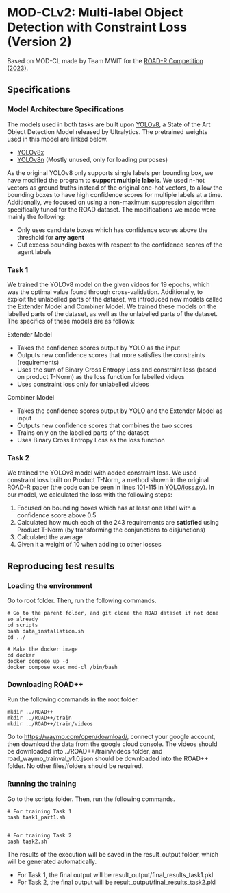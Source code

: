 # MOD-CLv2: Multi-label Object Detection with Constraint Loss (Version 2)

Based on MOD-CL made by Team MWIT for the [ROAD-R Competition (2023)](https://sites.google.com/view/road-r/home?authuser=0).

## Specifications

### Model Architecture Specifications
The models used in both tasks are built upon [YOLOv8](https://github.com/ultralytics/ultralytics), a State of the Art Object Detection Model released by Ultralytics.
The pretrained weights used in this model are linked below.
- [YOLOv8x](https://github.com/ultralytics/assets/releases/download/v0.0.0/yolov8x.pt)
- [YOLOv8n](https://github.com/ultralytics/assets/releases/download/v0.0.0/yolov8n.pt) (Mostly unused, only for loading purposes)

As the original YOLOv8 only supports single labels per bounding box, we have modified the program to **support multiple labels**. We used n-hot vectors as ground truths instead of the original one-hot vectors, to allow the bounding boxes to have high confidence scores for multiple labels at a time. Additionally, we focused on using a non-maximum suppression algorithm specifically tuned for the ROAD dataset. The modifications we made were mainly the following:
- Only uses candidate boxes which has confidence scores above the threshold for **any agent**
- Cut excess bounding boxes with respect to the confidence scores of the agent labels



### Task 1
We trained the YOLOv8 model on the given videos for 19 epochs, which was the optimal value found through cross-validation. Additionally, to exploit the unlabelled parts of the dataset, we introduced new models called the Extender Model and Combiner Model. We trained these models on the labelled parts of the dataset, as well as the unlabelled parts of the dataset. The specifics of these models are as follows:

Extender Model
- Takes the confidence scores output by YOLO as the input
- Outputs new confidence scores that more satisfies the constraints (requirements)
- Uses the sum of Binary Cross Entropy Loss and constraint loss (based on product T-Norm) as the loss function for labelled videos
- Uses constraint loss only for unlabelled videos


Combiner Model
- Takes the confidence scores output by YOLO and the Extender Model as input
- Outputs new confidence scores that combines the two scores
- Trains only on the labelled parts of the dataset
- Uses Binary Cross Entropy Loss as the loss function


### Task 2
We trained the YOLOv8 model with added constraint loss. We used constraint loss built on Product T-Norm, a method shown in the original ROAD-R paper (the code can be seen in lines 101-115 in [YOLO/loss.py](YOLO/loss.py)). In our model, we calculated the loss with the following steps:

1. Focused on bounding boxes which has at least one label with a confidence score above 0.5
1. Calculated how much each of the 243 requirements are **satisfied** using Product T-Norm (by transforming the conjunctions to disjunctions)
1. Calculated the average
1. Given it a weight of 10 when adding to other losses

## Reproducing test results

### Loading the environment

Go to root folder. Then, run the following commands.
```
# Go to the parent folder, and git clone the ROAD dataset if not done so already
cd scripts
bash data_installation.sh
cd ../

# Make the docker image
cd docker
docker compose up -d
docker compose exec mod-cl /bin/bash
```


### Downloading ROAD++
Run the following commands in the root folder.
```
mkdir ../ROAD++
mkdir ../ROAD++/train
mkdir ../ROAD++/train/videos
```

Go to https://waymo.com/open/download/, connect your google account, then download the data from the google cloud console.
The videos should be downloaded into ../ROAD++/train/videos folder, and road_waymo_trainval_v1.0.json should be downloaded into the ROAD++ folder. No other files/folders should be required.

### Running the training

Go to the scripts folder. Then, run the following commands.
```
# For training Task 1
bash task1_part1.sh


# For training Task 2
bash task2.sh
```

The results of the execution will be saved in the result_output folder, which will be generated automatically.
- For Task 1, the final output will be result_output/final_results_task1.pkl
- For Task 2, the final output will be result_output/final_results_task2.pkl

